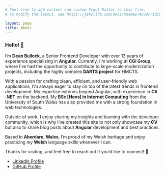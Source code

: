 ```yaml
---
# Feel free to add content and custom Front Matter to this file.
# To modify the layout, see https://jekyllrb.com/docs/themes/#overriding-theme-defaults

layout: page
title: About
---
```


### Hello! 👋

I’m **Dean Bullock**, a Senior Frontend Developer with over 13 years of experience specializing in **Angular**. Currently, I’m working at **CGI Group**, where I’ve had the opportunity to contribute to large-scale modernization projects, including the highly complex **DARTS project** for HMCTS.

With a passion for crafting clean, efficient, and user-friendly web applications, I’m always eager to stay on top of the latest trends in frontend development. My expertise extends beyond Angular, with experience in **C# .NET** on the backend. My **BSc [Hons] in Internet Computing** from the University of South Wales has also provided me with a strong foundation in web technologies.

Outside of work, I enjoy sharing my insights and learning with the developer community, which is why I’ve created this site to not only showcase my **CV** but also to share blog posts about **Angular** development and best practices.

Based in **Aberdare, Wales**, I’m proud of my Welsh heritage and enjoy practicing my **Welsh** language skills whenever I can.

Thanks for visiting, and feel free to reach out if you’d like to connect! 🤙

- [LinkedIn Profile](https://www.linkedin.com/in/dean-bullock-82b25b133/)
- [GitHub Profile](https://github.com/dean-bullock)